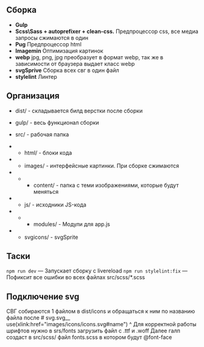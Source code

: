 ## Cборка
- **Gulp** 
- **Scss\Sass + autoprefixer + clean-css.** Предпроцессор css, все медиа запросы сжимаются в один
- **Pug** Предпроцессор html
- **Imagemin** Оптимизация картинок
- **webp** jpg, png, jpg преобразует в формат webp, так же в зависимости от браузера выдает класс webp
- **svgSprive** Сборка всех свг в один файл
- **stylelint** Линтер

## Организация
- dist/ - складывается билд верстки после сборки

- gulp/ - весь функционал сборки

- src/ - рабочая папка
- - html/ - блоки кода
- - images/ - интерфейсные картинки. При сборке сжимаются
- - - content/ - папка с теми изображениями, которые будут меняться
- - js/ - исходники JS-кода
- - - modules/ - Модули для app.js
- - svgicons/ - svgSprite

## Таски 
`npm run dev` — Запускает сборку с livereload
`npm run stylelint:fix` — Пофиксит все ошибки во всех файлах src/scss/*.scss

## Подключение svg
СВГ собираются 1 файлом в dist/icons и обращаться к ним по названию файла после #
svg.svg__                                  
    use(xlink:href="images/icons/icons.svg#name")
                                          ^
Для корректной работы шрифтов нужно в srs/fonts загрузить файл с .ttf и .woff
Далее галп создаст в src/scss/ файл fonts.scss в котором будут @font-face